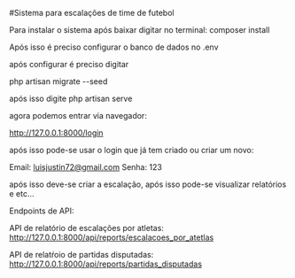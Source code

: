 #Sistema para escalações de time de futebol

Para instalar o sistema após baixar digitar no terminal:
composer install

Após isso é preciso configurar o banco de dados no .env

após configurar é preciso digitar

php artisan migrate --seed

após isso digite
php artisan serve

agora podemos entrar via navegador:

http://127.0.0.1:8000/login

após isso pode-se usar o login que já tem criado ou criar um novo:

Email: luisjustin72@gmail.com
Senha: 123

após isso deve-se criar a escalação, após isso pode-se visualizar relatórios e etc...

Endpoints de API:

API de relatório de escalações por atletas:
http://127.0.0.1:8000/api/reports/escalacoes_por_atetlas

API de relatŕoio de partidas disputadas:
http://127.0.0.1:8000/api/reports/partidas_disputadas